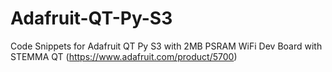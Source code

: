 # Adafruit-QT-Py-S3
Code Snippets for Adafruit QT Py S3 with 2MB PSRAM WiFi Dev Board with STEMMA QT (https://www.adafruit.com/product/5700)
